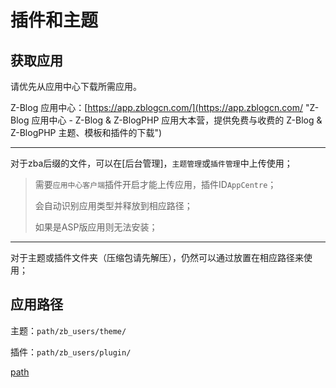 # 插件和主题

## 获取应用

请优先从应用中心下载所需应用。

Z-Blog 应用中心：[https://app.zblogcn.com/](https://app.zblogcn.com/ "Z-Blog 应用中心 - Z-Blog & Z-BlogPHP 应用大本营，提供免费与收费的 Z-Blog & Z-BlogPHP 主题、模板和插件的下载")

---

对于zba后缀的文件，可以在[后台管理]，`主题管理`或`插件管理`中上传使用；

> 需要`应用中心客户端`插件开启才能上传应用，插件ID`AppCentre`；
>
> 会自动识别应用类型并释放到相应路径；
>
> 如果是ASP版应用则无法安装；

---

对于主题或插件文件夹（压缩包请先解压），仍然可以通过放置在相应路径来使用；

## 应用路径

主题：`path/zb_users/theme/`

插件：`path/zb_users/plugin/`

[path](terms/path.md ':include')